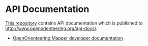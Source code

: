 # API Documentation

[This repository](https://github.com/OpenOrienteering/api-docs) contains API documentation which is published to http://www.openorienteering.org/api-docs/.

- [OpenOrienteering Mapper developer documentation](http://www.openorienteering.org/api-docs/mapper)
